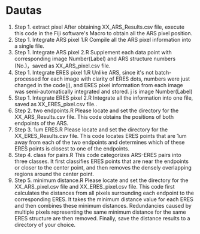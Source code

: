 # Dautas
1. Step 1. extract pixel
   After obtaining XX_ARS_Results.csv file, execute this code in the Fiji software's Macro to obtain all the ARS pixel position.
2. Step 1. Integrate ARS pixel 1.R
   Compile all the ARS pixel information into a single file.
3. Step 1. Integrate ARS pixel 2.R
   Supplement each data point with corresponding image Number(Label) and ARS structure numbers (No.)，saved as XX_ARS_pixel.csv file.
4. Step 1. Integrate ERES pixel 1.R
   Unlike ARS, since it's not batch-processed for each image with clarity of ERES dots, numbers were just changed in the code(j), and ERES pixel information from each image was semi-automatically integrated and stored. j is image Number(Label)
5. Step 1. Integrate ERES pixel 2.R
   Integrate all the information into one file, saved as XX_ERES_pixel.csv file..
6. Step 2. two endpoints.R
   Please locate and set the directory for the XX_ARS_Results.csv file.
   This code obtains the positions of both endpoints of the ARS.
7. Step 3. 1um ERES.R
   Please locate and set the directory for the XX_ERES_Results.csv file.
   This code locates ERES points that are 1um away from each of the two endpoints and determines which of these ERES points is closest to one of the endpoints.
8. Step 4. class for pairs.R
   This code categorizes ARS-ERES pairs into three classes. It first classifies ERES points that are near the endpoints or closer to the center point, and then removes the densely overlapping regions around the center point.
9. Step 5. minimum distance.R
   Please locate and set the directory for the XX_ARS_pixel.csv file and XX_ERES_pixel.csv file.
   This code first calculates the distances from all pixels surrounding each endpoint to the corresponding ERES. It takes the minimum distance value for each ERES and then combines these minimum distances. Redundancies caused by multiple pixels representing the same minimum distance for the same ERES structure are then removed.
   Finally, save the distance results to a directory of your choice.

